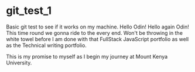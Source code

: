 # git_test_1
Basic git test to see if it works on my machine.
Hello Odin!
Hello again Odin!
This time round we gonna ride to the every end.
Won't be throwing in the white towel before I am done
with that FullStack JavaScript portfolio as well as 
the Technical writing portfolio. 

This is my promise to myself as I begin my journey at 
Mount Kenya University.
